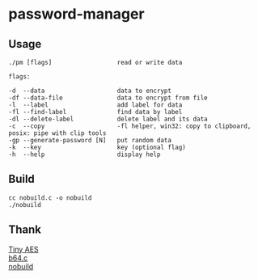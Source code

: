 # password-manager

## Usage

    ./pm [flags]                  read or write data

    flags:

    -d  --data                    data to encrypt
    -df --data-file               data to encrypt from file
    -l  --label                   add label for data
    -fl --find-label              find data by label
    -dl --delete-label            delete label and its data
    -c  --copy                    -fl helper, win32: copy to clipboard, posix: pipe with clip tools
    -gp --generate-password [N]   put random data
    -k  --key                     key (optional flag)
    -h  --help                    display help

## Build

    cc nobuild.c -o nobuild
    ./nobuild

## Thank

[Tiny AES](https://github.com/kokke/tiny-AES-c)  
[b64.c](https://github.com/littlstar/b64.c)  
[nobuild](https://github.com/tsoding/nobuild)  
